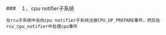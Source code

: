 ###　１、cpu notifier子系统  

```
在rcu子系统中会向cpu notifier子系统注册CPU_UP_PREPARE事件，然后在rcu_cpu_notifier中处理cpu事件
```

